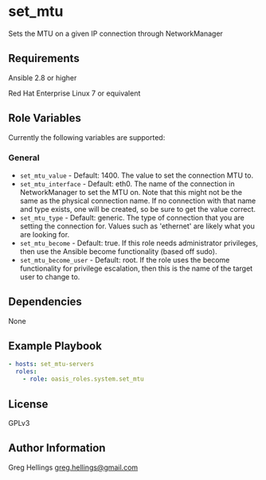 set\_mtu
===========

Sets the MTU on a given IP connection through NetworkManager

Requirements
------------

Ansible 2.8 or higher

Red Hat Enterprise Linux 7 or equivalent

Role Variables
--------------

Currently the following variables are supported:

### General

* `set_mtu_value` - Default: 1400. The value to set the connection MTU
  to.
* `set_mtu_interface` - Default: eth0. The name of the connection in NetworkManager
  to set the MTU on. Note that this might not be the same as the physical connection
  name. If no connection with that name and type exists, one will be created, so
  be sure to get the value correct.
* `set_mtu_type` - Default: generic. The type of connection that you are setting
  the connection for. Values such as 'ethernet' are likely what you are looking
  for.
* `set_mtu_become` - Default: true. If this role needs administrator
  privileges, then use the Ansible become functionality (based off sudo).
* `set_mtu_become_user` - Default: root. If the role uses the become
  functionality for privilege escalation, then this is the name of the target
  user to change to.

Dependencies
------------

None

Example Playbook
----------------

```yaml
- hosts: set_mtu-servers
  roles:
    - role: oasis_roles.system.set_mtu
```

License
-------

GPLv3

Author Information
------------------

Greg Hellings <greg.hellings@gmail.com>
